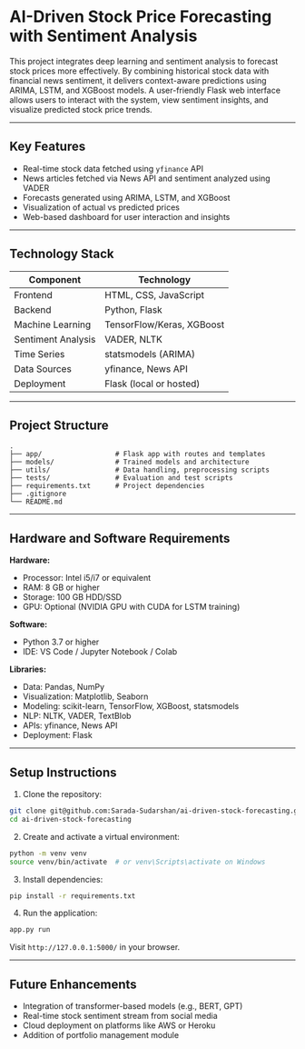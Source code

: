 # AI-Driven Stock Price Forecasting with Sentiment Analysis

This project integrates deep learning and sentiment analysis to forecast stock prices more effectively. By combining historical stock data with financial news sentiment, it delivers context-aware predictions using ARIMA, LSTM, and XGBoost models. A user-friendly Flask web interface allows users to interact with the system, view sentiment insights, and visualize predicted stock price trends.

---

## Key Features

- Real-time stock data fetched using `yfinance` API
- News articles fetched via News API and sentiment analyzed using VADER
- Forecasts generated using ARIMA, LSTM, and XGBoost
- Visualization of actual vs predicted prices
- Web-based dashboard for user interaction and insights

---

## Technology Stack

| Component           | Technology                      |
|--------------------|----------------------------------|
| Frontend           | HTML, CSS, JavaScript            |
| Backend            | Python, Flask                    |
| Machine Learning   | TensorFlow/Keras, XGBoost        |
| Sentiment Analysis | VADER, NLTK                      |
| Time Series        | statsmodels (ARIMA)              |
| Data Sources       | yfinance, News API               |
| Deployment         | Flask (local or hosted)          |

---

## Project Structure

```
.
├── app/                  # Flask app with routes and templates
├── models/               # Trained models and architecture
├── utils/                # Data handling, preprocessing scripts
├── tests/                # Evaluation and test scripts
├── requirements.txt      # Project dependencies
├── .gitignore
└── README.md
```

---

## Hardware and Software Requirements

**Hardware:**
- Processor: Intel i5/i7 or equivalent
- RAM: 8 GB or higher
- Storage: 100 GB HDD/SSD
- GPU: Optional (NVIDIA GPU with CUDA for LSTM training)

**Software:**
- Python 3.7 or higher
- IDE: VS Code / Jupyter Notebook / Colab

**Libraries:**
- Data: Pandas, NumPy
- Visualization: Matplotlib, Seaborn
- Modeling: scikit-learn, TensorFlow, XGBoost, statsmodels
- NLP: NLTK, VADER, TextBlob
- APIs: yfinance, News API
- Deployment: Flask

---

## Setup Instructions

1. Clone the repository:
```bash
git clone git@github.com:Sarada-Sudarshan/ai-driven-stock-forecasting.git
cd ai-driven-stock-forecasting
```
2. Create and activate a virtual environment:
```bash
python -m venv venv
source venv/bin/activate  # or venv\Scripts\activate on Windows
```
3. Install dependencies:
```bash
pip install -r requirements.txt
```
4. Run the application:
```bash
app.py run
```
Visit `http://127.0.0.1:5000/` in your browser.

---

## Future Enhancements

- Integration of transformer-based models (e.g., BERT, GPT)
- Real-time stock sentiment stream from social media
- Cloud deployment on platforms like AWS or Heroku
- Addition of portfolio management module
